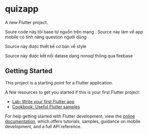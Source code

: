 # quizapp

A new Flutter project.

Soure code này tôi base từ nguồn trên mạng . Source này làm về app mobile có tính năng question người dùng 

Source này được thiết kế cơ bản về style 

Source này được kết nối datase dạng nonsql thông qua firebase 

## Getting Started

This project is a starting point for a Flutter application.

A few resources to get you started if this is your first Flutter project:

- [Lab: Write your first Flutter app](https://docs.flutter.dev/get-started/codelab)
- [Cookbook: Useful Flutter samples](https://docs.flutter.dev/cookbook)

For help getting started with Flutter development, view the
[online documentation](https://docs.flutter.dev/), which offers tutorials,
samples, guidance on mobile development, and a full API reference.


